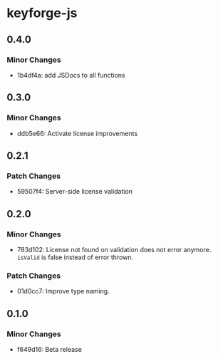 # keyforge-js

## 0.4.0

### Minor Changes

- 1b4df4a: add JSDocs to all functions

## 0.3.0

### Minor Changes

- ddb5e66: Activate license improvements

## 0.2.1

### Patch Changes

- 59507f4: Server-side license validation

## 0.2.0

### Minor Changes

- 783d102: License not found on validation does not error anymore. `isValid` is false instead of error thrown.

### Patch Changes

- 01d0cc7: Improve type naming.

## 0.1.0

### Minor Changes

- f649d16: Beta release
